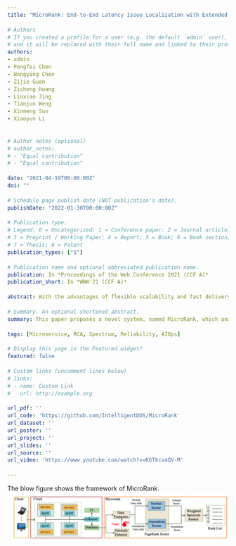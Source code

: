 ```yaml
---
title: "MicroRank: End-to-End Latency Issue Localization with Extended Spectrum Analysis in Microservice Environments"

# Authors
# If you created a profile for a user (e.g. the default `admin` user), write the username (folder name) here 
# and it will be replaced with their full name and linked to their profile.
authors:
- admin
- Pengfei Chen
- Hongyang Chen
- Zijie Guan
- Zicheng Huang
- Linxiao Jing
- Tianjun Weng
- Xinmeng Sun
- Xiaoyun Li


# Author notes (optional)
# author_notes:
# - "Equal contribution"
# - "Equal contribution"

date: "2021-04-19T00:00:00Z"
doi: ""

# Schedule page publish date (NOT publication's date).
publishDate: "2022-01-30T00:00:00Z"

# Publication type.
# Legend: 0 = Uncategorized; 1 = Conference paper; 2 = Journal article;
# 3 = Preprint / Working Paper; 4 = Report; 5 = Book; 6 = Book section;
# 7 = Thesis; 8 = Patent
publication_types: ["1"]

# Publication name and optional abbreviated publication name.
publication: In *Proceedings of the Web Conference 2021 (CCF A)*
publication_short: In *WWW'21 (CCF A)*

abstract: With the advantages of flexible scalability and fast delivery, microservice has become a popular software architecture in the modern IT industry. However, the explosion in the number of service instances and complex dependencies make the troubleshooting extremely challenging in microservice environments. To help understand and troubleshoot a microservice system, the end-to-end tracing technology has been widely applied to capture the execution path of each request. Nevertheless, the tracing data are not fully leveraged by cloud and application providers when conducting latency issue localization in the microservice environment. This paper proposes a novel system, named MicroRank, which analyzes clues provided by normal and abnormal traces to locate root causes of latency issues. Once a latency issue is detected by the Anomaly Detector in MicroRank, the cause localization procedure is triggered. MicroRank first distinguishs which traces are abnormal. Then, MicroRank’s PageRank Scorer module uses the abnormal and normal trace information as its input and differentials the importance of different traces to extended spectrum techniques . Finally, the spectrum techniques can calculate the ranking list based on the weighted spectrum information from PageRank Scorer to locate root causes more effectively. The experimental evaluations on a widely-used open-source system and a production system show that MicroRank achieves excellent results not only in one root cause situation but also in two issues that happen at the same time. Moreover, MicroRank makes 6% to 22% improvement in recall in localizing root causes compared to current state-of-the-art methods.

# Summary. An optional shortened abstract.
summary: This paper proposes a novel system, named MicroRank, which analyzes clues provided by normal and abnormal traces to locate root causes of latency issues. 

tags: [Microservice, RCA, Spectrum, Reliability, AIOps]

# Display this page in the Featured widget?
featured: false

# Custom links (uncomment lines below)
# links:
# - name: Custom Link
#   url: http://example.org

url_pdf: ''
url_code: 'https://github.com/IntelligentDDS/MicroRank'
url_dataset: ''
url_poster: ''
url_project: ''
url_slides: ''
url_source: ''
url_video: 'https://www.youtube.com/watch?v=KGTkcvoQV-M'

---
```

The blow figure shows the framework of MicroRank.
![MicroRank Framework](./microrank.jpg)
